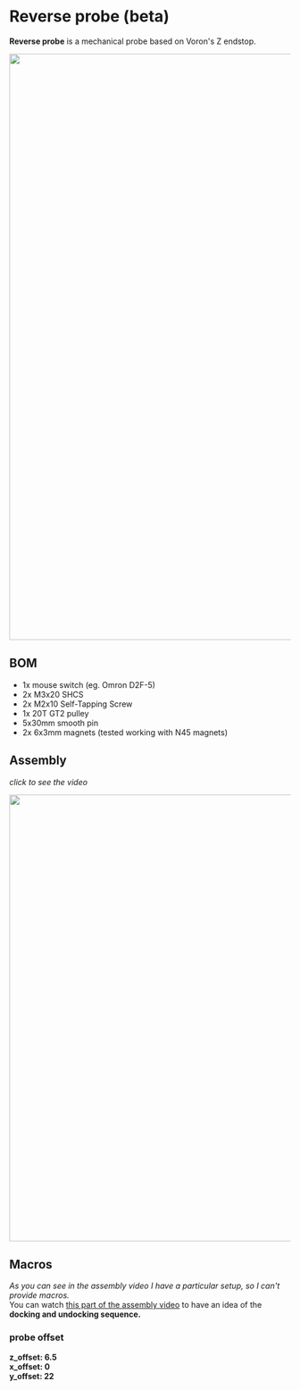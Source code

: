 # Reverse probe (beta)
**Reverse probe** is a mechanical probe based on Voron's Z endstop.
<p align="center">
  <img width="1050" src="https://user-images.githubusercontent.com/44800440/188014465-065af8de-f46c-436f-bcae-0b9f048c78ec.jpg">
</p>

## BOM

* 1x mouse switch (eg. Omron D2F-5)
* 2x M3x20 SHCS
* 2x M2x10 Self-Tapping Screw
* 1x 20T GT2 pulley
* 5x30mm smooth pin
* 2x 6x3mm magnets (tested working with N45 magnets)

## Assembly
*click to see the video*

<p align="center">
  <a href="https://youtu.be/dyCEBMJFdaU" title="video text"><img src="https://user-images.githubusercontent.com/44800440/188210821-8fd1178c-1e3d-4187-9ab7-67bd1f57ba7a.png" width="800"></a>
</p>

## Macros
*As you can see in the assembly video I have a particular setup, so I can't provide macros.* \
You can watch [this part of the assembly video](https://youtu.be/dyCEBMJFdaU?t=92) to have an idea of the **docking and undocking sequence.**

### probe offset
**z_offset: 6.5 \
x_offset: 0 \
y_offset: 22**

